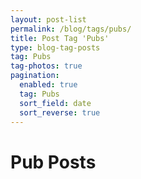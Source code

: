 ```yaml
---
layout: post-list
permalink: /blog/tags/pubs/
title: Post Tag 'Pubs'
type: blog-tag-posts
tag: Pubs
tag-photos: true
pagination: 
  enabled: true
  tag: Pubs
  sort_field: date
  sort_reverse: true  
---
```

# Pub Posts 
